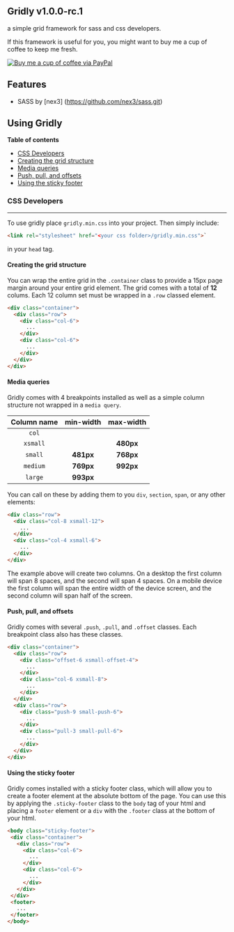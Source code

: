 ## Gridly **v1.0.0-rc.1**
a simple grid framework for sass and css developers.
 
If this framework is useful for you, you might want to buy me a cup of coffee to keep me fresh.

[![Buy me a cup of coffee via PayPal](https://www.paypalobjects.com/en_US/i/btn/btn_donate_LG.gif)](https://www.paypal.com/cgi-bin/webscr?cmd=_s-xclick&hosted_button_id=PGTACGX86MG82)

## Features

 * SASS by [nex3] (https://github.com/nex3/sass.git)
 
## Using Gridly
**Table of contents**
* [CSS Developers](#css-developers)
 * [Creating the grid structure](#creating-the-grid-structure)
 * [Media queries](#media-queries)
 * [Push, pull, and offsets](#push-pull-and-offsets)
 * [Using the sticky footer](#using-the-sticky-footer)


### CSS Developers
---
To use gridly place `gridly.min.css` into your project. Then simply include: 
```html
<link rel="stylesheet" href="<your css folder>/gridly.min.css">` 
```
in your `head` tag.

#### Creating the grid structure

You can wrap the entire grid in the `.container` class to provide a 15px page margin around your entire grid element.  The grid comes with a total of **12** colums.  Each 12 column set must be wrapped in a `.row` classed element.
 ``` html
 <div class="container">
   <div class="row">
     <div class="col-6">
       ...
     </div>
     <div class="col-6">
       ...
     </div>
   </div>
 </div>
 ```
 
#### Media queries
Gridly comes with 4 breakpoints installed as well as a simple column structure not wrapped in a `media query`.

|Column name | min-width | max-width |
|:----------:|:---------:|:---------:|
|`col`       |           |           |
|`xsmall`    |           | **480px** |
|`small`     | **481px** | **768px** |
|`medium`    | **769px** | **992px** |
|`large`     | **993px** |           | 

You can call on these by adding them to you `div`, `section`, `span`, or any other elements:

```html
<div class="row">
  <div class="col-8 xsmall-12">
    ...
  </div>
  <div class="col-4 xsmall-6">
    ...
  </div>
</div>
```

The example above will create two columns.  On a desktop the first column will span 8 spaces, and the second will span 4 spaces.  On a mobile device the first column will span the entire width of the device screen, and the second column will span half of the screen.

#### Push, pull, and offsets
Gridly comes with several `.push`, `.pull`, and `.offset` classes.  Each breakpoint class also has these classes.

```html
<div class="container">
  <div class="row">
    <div class="offset-6 xsmall-offset-4">
      ...
    </div>
    <div class="col-6 xsmall-8">
      ...
    </div>
  </div>
  <div class="row">
    <div class="push-9 small-push-6">
      ...
    </div>
    <div class="pull-3 small-pull-6">
      ...
    </div>
  </div>
</div>
```

#### Using the sticky footer
Gridly comes installed with a sticky footer class, which will allow you to create a footer element at the absolute bottom of the page.  You can use this by applying the `.sticky-footer` class to the `body` tag of your html and placing a `footer` element or a `div` with the `.footer` class at the bottom of your html.

```html
<body class="sticky-footer">
 <div class="container">
   <div class="row">
     <div class="col-6">
       ...
     </div>
     <div class="col-6">
       ...
     </div>
   </div>
 </div>
 <footer>
   ...
 </footer>
</body>
```
